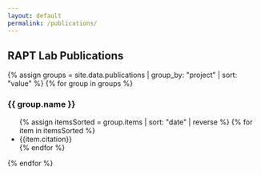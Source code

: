 ```yaml
---
layout: default
permalink: /publications/
---
```


## RAPT Lab Publications

{% assign groups = site.data.publications | group_by: "project" | sort: "value" %}
{% for group in groups %}
<h3>{{ group.name }}</h3><ul>
{% assign itemsSorted = group.items | sort: "date" | reverse %}
{% for item in itemsSorted %}<li>{{item.citation}}</li>{% endfor %}
</ul>
{% endfor %}

